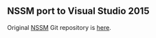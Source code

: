 NSSM port to Visual Studio 2015
--------------------------------

Original [NSSM](https://nssm.cc) Git repository is [here](https://git.nssm.cc/?p=nssm.git).